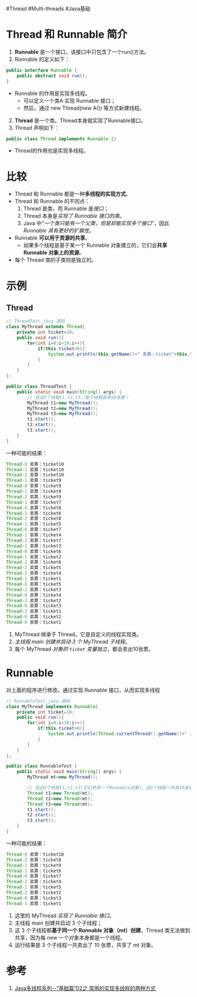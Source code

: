 #Thread #Multi-threads #Java基础 

# Thread 和 Runnable 简介
1. **Runnable** 是一个接口，该接口中只包含了一个run()方法。
2. Runnable 的定义如下：
```java
public interface Runnable {
    public abstract void run();
}
```

- Runnable 的作用是实现多线程。
	- 可以定义一个类A 实现 Runnable 接口；
	- 然后，通过 new Thread(new A()) 等方式新建线程。

2. **Thread** 是一个类。Thread本身就实现了Runnable接口。
3. Thread 声明如下：
```java
public class Thread implements Runnable {}
```
- Thread的作用也是实现多线程。

# 比较
- Thread 和 Runnable 都是一种**多线程的实现方式**。  
- Thread 和 Runnable 的不同点：  
	1. Thread 是类，而 Runnable 是*接口*；
	2. Thread 本身是*实现了 Runnable 接口的类*。
	3. Java 中“*一个类只能有一个父类，但是却能实现多个接口*”，因此 *Runnable 具有更好的扩展性*。  
- Runnable **可以用于资源的共享**。
	- 如果多个线程是基于某一个 Runnable 对象建立的，它们会**共享 Runnable 对象上的资源**。  
- 每个 Thread 类的子类则是独立的。

# 示例
## Thread
```java
// ThreadTest.java 源码
class MyThread extends Thread{
    private int ticket=10;
    public void run(){
        for(int i=0;i<10;i++){
            if(this.ticket>0){
                System.out.println(this.getName()+" 卖票：ticket"+this.ticket--);
            }
        }
    }
};

public class ThreadTest {
    public static void main(String[] args) {
        // 启动3个线程t1,t2,t3；每个线程各卖10张票！
        MyThread t1=new MyThread();
        MyThread t2=new MyThread();
        MyThread t3=new MyThread();
        t1.start();
        t2.start();
        t3.start();
    }
}
```

一种可能的结果：

```java
Thread-0 卖票：ticket10
Thread-1 卖票：ticket10
Thread-2 卖票：ticket10
Thread-1 卖票：ticket9
Thread-0 卖票：ticket9
Thread-1 卖票：ticket8
Thread-2 卖票：ticket9
Thread-1 卖票：ticket7
Thread-0 卖票：ticket8
Thread-1 卖票：ticket6
Thread-2 卖票：ticket8
Thread-1 卖票：ticket5
Thread-0 卖票：ticket7
Thread-1 卖票：ticket4
Thread-2 卖票：ticket7
Thread-1 卖票：ticket3
Thread-0 卖票：ticket6
Thread-1 卖票：ticket2
Thread-2 卖票：ticket6
Thread-2 卖票：ticket5
Thread-2 卖票：ticket4
Thread-1 卖票：ticket1
Thread-0 卖票：ticket5
Thread-2 卖票：ticket3
Thread-0 卖票：ticket4
Thread-2 卖票：ticket2
Thread-0 卖票：ticket3
Thread-2 卖票：ticket1
Thread-0 卖票：ticket2
Thread-0 卖票：ticket1
```

1. MyThread 继承于 Thread，它是自定义的线程实现类。  
2. *主线程 main 创建并启动 3 个 MyThread 子线程*。
3. 每个 MyThread *对象的 `ticket` 变量独立*，都会卖出10张票。

# Runnable
对上面的程序进行修改，通过实现 Runnable 接口，从而实现多线程
```java
// RunnableTest.java 源码
class MyThread implements Runnable{
    private int ticket=10;
    public void run(){
        for(int i=0;i<10;i++){
            if(this.ticket>0){
                System.out.println(Thread.currentThread().getName()+" 卖票：ticket"+this.ticket--);
            }
        }
    }
};

public class RunnableTest {
    public static void main(String[] args) {
        MyThread mt=new MyThread();

        // 启动3个线程t1,t2,t3(它们共用一个Runnable对象)，这3个线程一共卖10张票！
        Thread t1=new Thread(mt);
        Thread t2=new Thread(mt);
        Thread t3=new Thread(mt);
        t1.start();
        t2.start();
        t3.start();
    }
}
```

一种可能的结果：
```java
Thread-0 卖票：ticket10
Thread-2 卖票：ticket8
Thread-1 卖票：ticket9
Thread-2 卖票：ticket6
Thread-0 卖票：ticket7
Thread-2 卖票：ticket4
Thread-1 卖票：ticket5
Thread-2 卖票：ticket2
Thread-0 卖票：ticket3
Thread-1 卖票：ticket1
```

1. 这里的 MyThread *实现了 Runnable 接口*。  
2. 主线程 main 创建并启动 3 个子线程；
3. 这 3 个子线程都**基于同一个 Runnable 对象（mt）创建**，Thread 类无法做到共享，因为每 new 一个对象本身都是一个线程。
4. 运行结果是 3 个子线程一共卖出了 10 张票，共享了 mt 对象。


# 参考
1. [Java多线程系列--“基础篇”02之 常用的实现多线程的两种方式](https://www.cnblogs.com/skywang12345/p/3479063.html)